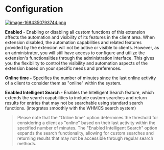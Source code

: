 # Configuration

[![image-1684350793744.png](https://doc.puq.info/uploads/images/gallery/2023-05/scaled-1680-/image-1684350793744.png)](https://doc.puq.info/uploads/images/gallery/2023-05/image-1684350793744.png)  
  
**Enabled** - Enabling or disabling all custom functions of this extension affects the automation and visibility of its features in the client area. When extension disabled, the automation capabilities and related features provided by the extension will not be active or visible to clients. However, as an administrator, you will still have access to configure and utilize the extension's functionalities through the administration interface. This gives you the flexibility to control the visibility and automation aspects of the extension based on your specific needs and preferences.

**Online time -** Specifies the number of minutes since the last online activity of a client to consider them as "online" within the system.

**Enabled Intelligent Search -** Enables the Intelligent Search feature, which extends the search capabilities to include custom searches and return results for entries that may not be searchable using standard search functions. (integrates smoothly with the WHMCS search system)

>Please note that the "Online time" option determines the threshold for considering a client as "online" based on their last activity within the specified number of minutes. The "Enabled Intelligent Search" option expands the search functionality, allowing for custom searches and returning results that may not be accessible through regular search methods.
